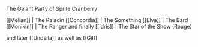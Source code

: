 The Galant Party of Sprite Cranberry

[[Melian]] | The Paladin
[[Concordia]] | The Something
[[Elva]] | The Bard
[[Monikin]] | The Ranger
and finally [[Idris]] | The Star of the Show (Rouge)



and later [[Undella]] 
as well as [[Gil]]